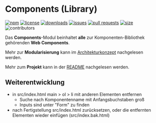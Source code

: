 # Components (Library)

[![npm](https://img.shields.io/npm/v/@public-ui/components)](https://www.npmjs.com/package/@public-ui/components)
[![license](https://img.shields.io/npm/l/@public-ui/components)](https://github.com/public-ui/kolibri/blob/main/LICENSE)
[![downloads](https://img.shields.io/npm/dt/@public-ui/components)](https://www.npmjs.com/package/@public-ui/components)
[![issues](https://img.shields.io/github/issues/public-ui/kolibri)](https://github.com/public-ui/kolibri/issues)
[![pull requests](https://img.shields.io/github/issues-pr/public-ui/kolibri)](https://github.com/public-ui/kolibri/pulls)
[![size](https://img.shields.io/bundlephobia/min/@public-ui/components)](https://bundlephobia.com/result?p=@public-ui/components)
![contributors](https://img.shields.io/github/contributors/public-ui/kolibri)

Das **Components**-Modul beinhaltet **alle** zur Komponenten-Bibliothek gehörenden **Web Components**.

Mehr zur **Modularisierung** kann im [Architekturkonzept](https://public-ui.github.io/docs/concepts/architecture) nachgelesen werden.

Mehr zum **Projekt** kann in der [README](https://public-ui.github.io/docs) nachgelesen werden.

## Weiterentwicklung

- in src/index.html main > ol > li mit anderen Elementen entfernen
  - Suche nach Komponentenname mit Anfangsbuchstaben groß
  - Inputs sind unter "Form" zu finden
- nach Fertigstellung src/index.html zurücksetzen, oder die entfernten Elementen wieder einfügen (src/index.bak.html)
